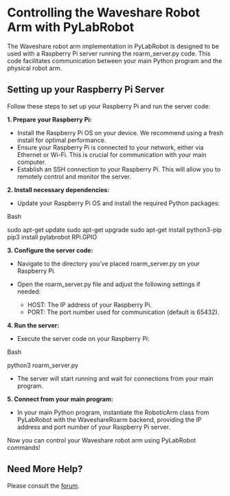 # **Controlling the Waveshare Robot Arm with PyLabRobot**

The Waveshare robot arm implementation in PyLabRobot is designed to be used with a Raspberry Pi server running the roarm\_server.py code. This code facilitates communication between your main Python program and the physical robot arm.

## **Setting up your Raspberry Pi Server**

Follow these steps to set up your Raspberry Pi and run the server code:

**1\. Prepare your Raspberry Pi:**

* Install the Raspberry Pi OS on your device. We recommend using a fresh install for optimal performance.
* Ensure your Raspberry Pi is connected to your network, either via Ethernet or Wi-Fi. This is crucial for communication with your main computer.
* Establish an SSH connection to your Raspberry Pi. This will allow you to remotely control and monitor the server.

**2\. Install necessary dependencies:**

* Update your Raspberry Pi OS and install the required Python packages:

Bash

sudo apt-get update
sudo apt-get upgrade
sudo apt-get install python3-pip
pip3 install pylabrobot RPi.GPIO

**3\. Configure the server code:**

* Navigate to the directory you’ve placed roarm\_server.py on your Raspberry Pi.

* Open the roarm\_server.py file and adjust the following settings if needed:

  * HOST: The IP address of your Raspberry Pi.
  * PORT: The port number used for communication (default is 65432).

**4\. Run the server:**

* Execute the server code on your Raspberry Pi:

Bash

python3 roarm\_server.py

* The server will start running and wait for connections from your main program.

**5\. Connect from your main program:**

* In your main Python program, instantiate the RoboticArm class from PyLabRobot with the WaveshareRoarm backend, providing the IP address and port number of your Raspberry Pi server.

Now you can control your Waveshare robot arm using PyLabRobot commands\!

## **Need More Help?**

Please consult the [forum](https://discuss.pylabrobot.org/).
